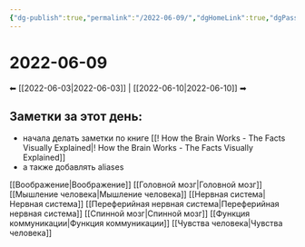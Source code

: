 ```yaml
---
{"dg-publish":true,"permalink":"/2022-06-09/","dgHomeLink":true,"dgPassFrontmatter":false}
---
```


# 2022-06-09
⬅ [[2022-06-03|2022-06-03]] | [[2022-06-10|2022-06-10]] ➡
## Заметки за этот день:
- начала делать заметки по книге [[! How the Brain Works - The Facts Visually Explained|! How the Brain Works - The Facts Visually Explained]]
- а также добавлять aliases

[[Воображение|Воображение]]
[[Головной мозг|Головной мозг]]
[[Мышление человека|Мышление человека]]
[[Нервная система|Нервная система]]
[[Переферийная нервная система|Переферийная нервная система]]
[[Спинной мозг|Спинной мозг]]
[[Функция коммуникации|Функция коммуникации]]
[[Чувства человека|Чувства человека]]

